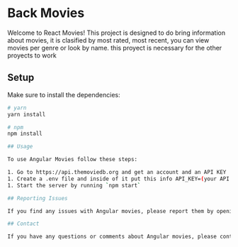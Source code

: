 # Back Movies

Welcome to React Movies! This project is designed to do bring information about movies, it is clasified by most rated, most recent, you can view movies per genre or look by name. this proyect is necessary for the other proyects to work

## Setup

Make sure to install the dependencies:

```bash
# yarn
yarn install

# npm
npm install

## Usage

To use Angular Movies follow these steps:

1. Go to https://api.themoviedb.org and get an account and an API KEY
1. Create a .env file and inside of it put this info API_KEY=(your API KEY)
1. Start the server by running `npm start`

## Reporting Issues

If you find any issues with Angular movies, please report them by opening a GitHub issue in this repository.

## Contact

If you have any questions or comments about Angular movies, please contact us at `jnsparrado@hotmail.com`.
```
